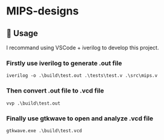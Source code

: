 # MIPS-designs
## :running: Usage
I recommand using VSCode + iverilog to develop this project.
### Firstly use iverilog to generate .out file
```
iverilog -o .\build\test.out .\tests\test.v .\src\mips.v
```
### Then convert .out file to .vcd file
```
vvp .\build\test.out
```
### Finally use gtkwave to open and analyze .vcd file
```
gtkwave.exe .\build\test.vcd
```







